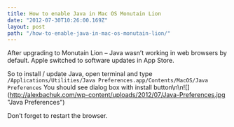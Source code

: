 ```yaml
---
title: How to enable Java in Mac OS Monutain Lion
date: "2012-07-30T10:26:00.169Z"
layout: post
path: "/how-to-enable-java-in-mac-os-monutain-lion/"
---
```


After upgrading to Monutain Lion – Java wasn’t working in web browsers by default. Apple switched to software updates in App Store.

So to install / update Java, open terminal and type `/Applications/Utilities/Java Preferences.app/Contents/MacOS/Java Preferences` You should see dialog box with install button\n\n![](http://alexbachuk.com/wp-content/uploads/2012/07/Java-Preferences.jpg \"Java Preferences\")

Don’t forget to restart the browser.
